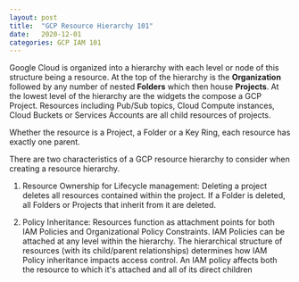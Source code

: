 ```yaml
---
layout: post
title:  "GCP Resource Hierarchy 101"
date:   2020-12-01
categories: GCP IAM 101
---
```



Google Cloud is organized into a hierarchy with each level or node of this structure being a resource.  At the top of the hierarchy is the **Organization** followed by any number of nested **Folders** which then house **Projects**. At the lowest level of the hierarchy are the widgets the compose a GCP Project. Resources including Pub/Sub topics, Cloud Compute instances, Cloud Buckets or Services Accounts are all child resources of projects.  

Whether the resource is a Project, a Folder or a Key Ring, each resource has exactly one parent.

There are two characteristics of a GCP resource hierarchy to consider when creating a resource hierarchy.

1. Resource Ownership for Lifecycle management:  Deleting a project deletes all resources contained within the project. If a Folder is deleted, all Folders or Projects that inherit from it are deleted.

2. Policy Inheritance: Resources function as attachment points for both IAM Policies and Organizational Policy Constraints. IAM Policies can be attached at any level within the hierarchy. The hierarchical structure of resources (with its child/parent relationships) determines how IAM Policy inheritance impacts access control. An IAM policy affects both the resource to which it's attached and all of its direct children


